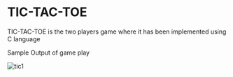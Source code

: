 # TIC-TAC-TOE
TIC-TAC-TOE  is the two players game where it  has been implemented using C language

Sample Output of game play 


![tic1](https://user-images.githubusercontent.com/112941218/230317819-5e00977a-1b15-4216-8b38-3067a607f5b2.png)
